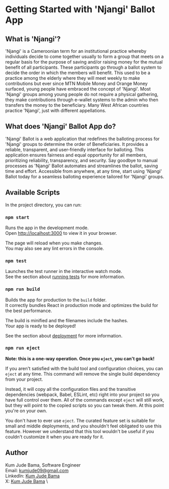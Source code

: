 # Getting Started with 'Njangi' Ballot App

## What is 'Njangi'?

'Njangi' is a Cameroonian term for an institutional practice whereby individuals decide to come together usually to form a group that meets on a regular basis for the purpose of saving and/or raising money for the mutual benefit of all participants. These participants go through a ballot system to decide the order in which the members will benefit. This used to be a practice among the elderly where they will meet weekly to make contributions but ever since MTN Mobile Money and Orange Money surfaced, young people have embraced the concept of 'Njangi'. Most 'Njangi' groups among young people do not require a physical gathering, they make contributions through e-wallet systems to the admin who then transfers the money to the beneficiary. Many West African countries practice 'Njangi', just with different appellations.

## What does 'Njangi' Ballot App do?

'Njangi' Ballot is a web application that redefines the balloting process for 'Njangi' groups to determine the order of Beneficiaries. It provides a reliable, transparent, and user-friendly interface for balloting. This application ensures fairness and equal opportunity for all members, prioritizing reliability, transparency, and security. Say goodbye to manual processes as 'Njangi' Ballot automates and streamlines the ballot, saving time and effort. Accessible from anywhere, at any time, start using 'Njangi' Ballot today for a seamless balloting experience tailored for 'Njangi' groups.

## Available Scripts

In the project directory, you can run:

### `npm start`

Runs the app in the development mode.\
Open [http://localhost:3000](http://localhost:3000) to view it in your browser.

The page will reload when you make changes.\
You may also see any lint errors in the console.

### `npm test`

Launches the test runner in the interactive watch mode.\
See the section about [running tests](https://facebook.github.io/create-react-app/docs/running-tests) for more information.

### `npm run build`

Builds the app for production to the `build` folder.\
It correctly bundles React in production mode and optimizes the build for the best performance.

The build is minified and the filenames include the hashes.\
Your app is ready to be deployed!

See the section about [deployment](https://facebook.github.io/create-react-app/docs/deployment) for more information.

### `npm run eject`

**Note: this is a one-way operation. Once you `eject`, you can't go back!**

If you aren't satisfied with the build tool and configuration choices, you can `eject` at any time. This command will remove the single build dependency from your project.

Instead, it will copy all the configuration files and the transitive dependencies (webpack, Babel, ESLint, etc) right into your project so you have full control over them. All of the commands except `eject` will still work, but they will point to the copied scripts so you can tweak them. At this point you're on your own.

You don't have to ever use `eject`. The curated feature set is suitable for small and middle deployments, and you shouldn't feel obligated to use this feature. However we understand that this tool wouldn't be useful if you couldn't customize it when you are ready for it.

## Author

Kum Jude Bama, Software Engineer \
Email: kumjude09@gmail.com \
LinkedIn: [Kum Jude Bama](https://www.linkedin.com/in/kum-jude-bama-b73645226/) \
X: [Kum Jude Bama](https://twitter.com/kumjudebama) \
